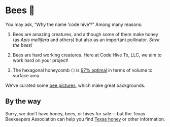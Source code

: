 ---
---

# Bees 🐝

You may ask, “Why the name ’code hive‘?” Among many reasons:

1. Bees are amazing creatures,
and although some of them make honey (as _Apis mellifera_ and others) but also as
an important pollinator. *Save the bees!*

2. Bees are hard working creatures. Here at Code Hive Tx, LLC, we aim to work hard
on your project!

3. The hexagonal honeycomb ⬡ is [97% optimal](https://en.wikipedia.org/wiki/Honeycomb#Geometry)
in terms of volume to surface area.

We’ve curated some [bee pictures](https://unsplash.com/collections/aT3yHhUkxYk/abejas), which make great
backgrounds.

## By the way

Sorry, we don’t have honey, bees, or hives for sale— but the
Texas Beekeepers Association can help you find
[Texas honey](https://texasbeekeepers.org/honey-locator/) or
other information.

